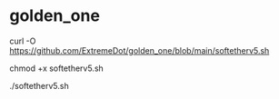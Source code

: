 # golden_one

curl -O https://github.com/ExtremeDot/golden_one/blob/main/softetherv5.sh

chmod +x softetherv5.sh

./softetherv5.sh
